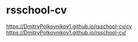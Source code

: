 # rsschool-cv
https://DmitryPolkovnikov1.github.io/rsschool-cv/cv
https://DmitryPolkovnikov1.github.io/rsschool-cv/
